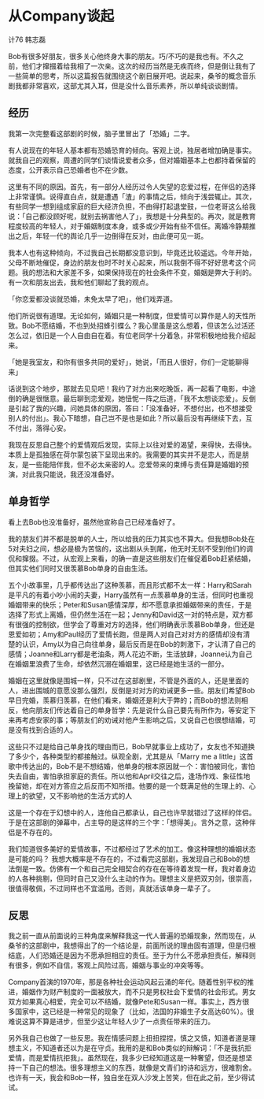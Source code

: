 # 从Company谈起

计76 韩志磊

Bob有很多好朋友，很多关心他终身大事的朋友。巧/不巧的是我也有。不久之前，他们才撺掇着给我相了一次亲。这次的经历当然是无疾而终，但是倒让我有了一些简单的思考，所以这篇报告就围绕这个剧目展开吧。说起来，桑爷的概念音乐剧我都非常喜欢，这部尤其入耳，但是没什么音乐素养，所以单纯谈谈剧情。

## 经历

我第一次完整看这部剧的时候，脑子里冒出了「恐婚」二字。

有人说现在的年轻人基本都有恐婚恐育的倾向。客观上说，独居者增加确是事实。就我自己的观察，周遭的同学们谈情说爱者众多，但对婚姻基本上也都持着保留的态度，公开表示自己恐婚者也不在少数。

这里有不同的原因。首先，有一部分人经历过令人失望的恋爱过程，在伴侣的选择上非常谨慎。说得直白点，就是遭遇「渣」的事情之后，倾向于浅尝辄止。其次，有些同学一想到组成家庭的巨大经济负担，不由得打起退堂鼓，一位老哥这么给我说：「自己都没顾好呢，就别去祸害他人了」，我想是十分典型的。再次，就是教育程度较高的年轻人，对于婚姻制度本身，或多或少开始有些不信任。离婚冷静期推出之后，年轻一代的舆论几乎一边倒得在反对，由此便可见一斑。

我本人也有这种倾向，不过我自己长期都没意识到，毕竟还比较遥远。今年开始，父母不断地催促，身边的朋友也时不时关心起来，所以我倒不得不好好思考这个问题。我的想法和大家差不多，如果保持现在的社会条件不变，婚姻是弊大于利的。有一次和朋友出去，我和他们聊起了我的观点。

「你恋爱都没谈就恐婚，未免太早了吧」，他们戏弄道。

他们所说很有道理。无论如何，婚姻只是一种制度，但爱情可以算作是人的天性所致。Bob不愿结婚，不也到处招蜂引蝶么？我心里虽是这么想着，但该怎么过活还怎么过，依旧是一个人自由自在着。有位老同学十分着急，非常积极地给我介绍起来。

「她是我室友，和你有很多共同的爱好」，她说，「而且人很好，你们一定能聊得来」

话说到这个地步，那就去见见吧！我约了对方出来吃晚饭，再一起看了电影，中途倒的确是很惬意。最后聊到恋爱观，她忸怩一阵之后道，「我不太想谈恋爱」。反倒是引起了我的兴趣，问她具体的原因，答曰：「没准备好，不想付出，也不想接受别人的付出」。我心下暗想，自己岂不是也是如此？所以最后没有再继续下去，互不付出，落得心安。

我现在反思自己整个的爱情观后发现，实际上以往对爱的渴望，来得快，去得快。本质上是孤独感在荷尔蒙包装下呈现出来的。我需要的其实并不是恋人，而是朋友，是一些能陪伴我，但不必太亲密的人。恋爱带来的束缚与责任算是婚姻的预演，对此我只能说，我还没准备好。

## 单身哲学

看上去Bob也没准备好，虽然他宣称自己已经准备好了。

我的朋友们并不都是脱单的人士，所以给我的压力其实也不算大。但我想Bob处在5对夫妇之间，想必是极为苦恼的，这出剧从头到尾，他无时无刻不受到他们的调侃和撺掇。不过，从宏观上来看，的确一直是这些朋友们在催促着Bob赶紧结婚，但其实他们同时又很羡慕Bob单身的自由生活。

五个小故事里，几乎都传达出了这种羡慕，而且形式都不太一样：Harry和Sarah是平凡的有着小吵小闹的夫妻，Harry虽然有一点羡慕单身的生活，但同时也重视婚姻带来的快乐；Peter和Susan感情深厚，却不愿意承担婚姻带来的责任，于是选择了形式上离婚，但仍然生活在一起；Jenny和David这一对的特点是，双方都有很强的控制欲，但学会了尊重对方的选择，他们明确表示羡慕Bob单身，但还是恩爱如初；Amy和Paul经历了爱情长跑，但是两人对自己对对方的感情却没有清楚的认识，Amy以为自己向往单身，最后反而是在Bob的刺激下，才认清了自己的感情；Joanne和Larry都是老油条，两人花边不断，生活放肆，Joanne认为自己在婚姻里浪费了生命，却依然沉溺在婚姻里，这已经是她生活的一部分。

婚姻在这里就像是围城一样，只不过在这部剧里，不管是外面的人，还是里面的人，进出围城的意愿没那么强烈，反倒是对对方的劝诫更多一些。朋友们希望Bob早日完婚，羡慕归羡慕，在他们看来，婚姻还是利大于弊的；而Bob的想法则相反，他向朋友们传达着自己的单身哲学：先是说什么自己要先有所作为，等安定下来再考虑安家的事；等朋友们的劝诫对他产生影响之后，又说自己也很想结婚，可是没有找到合适的人。

这些只不过是给自己单身找的理由而已，Bob早就事业上成功了，女友也不知道换了多少个，各种类型的都接触过。纵观全剧，尤其是从「Marry me a little」这首歌中传达出的，Bob不是不想结婚，他单身的根本原因就一个：害怕被同化，害怕失去自由，害怕承担家庭的责任。所以他和April交往之后，逢场作戏、象征性地挽留她，却在对方答应之后反而不知所措。他要的是一个既满足他的生理上的、心理上的欲望，又不影响他的生活方式的人

这是一个存在于幻想中的人，连他自己都承认，自己也许早就错过了这样的伴侣。 于是在这部剧的弹幕中，占主导的是这样的三个字：「想得美」。言外之意，这种伴侣是不存在的。

我们知道很多美好的爱情故事，不过都经过了艺术的加工。像这种理想的婚姻状态是可能的吗？ 我想大概率是不存在的，不过看完这部剧，我发现自己和Bob的想法倒是一致。仿佛有一个和自己完全相契合的存在在等待着发现一样，我对着身边的人各种挑剔，但同时自己又没什么主动的作为。理想主义是把双刃剑，很崇高，很值得敬佩，不过同样也不宜滥用。否则，真就活该单身一辈子了。

## 反思

我之前一直从前面说的三种角度来解释我这一代人普遍的恐婚现象，然而现在，从桑爷的这部剧中，我想得出了的一个结论是，前面所说的理由固有道理，但是归根结底，人们恐婚还是因为不愿承担相应的责任。至于为什么不愿承担责任，解释则有很多，例如不自信，客观上风险过高，婚姻与事业的冲突等等。

Company首演的1970年，那是各种社会运动风起云涌的年代。随着性别平权的推进，婚姻作为财产制度的一面被放大，而不只是男权社会下爱情的社会形式。男女双方如果真心相爱，完全可以不结婚，就像Pete和Susan一样。事实上，西方很多国家中，这已经是一种常见的现象了（比如，法国的非婚生子女高达60%）。很难说这算不算是进步，但至少这让年轻人少了一点责任带来的压力。

另外我自己也做了一些反思。我在情感问题上扭扭捏捏，慎之又慎，知道者道是理想主义，不知道者还以为是在守贞。我用的是和Bob类似的辩解词：「不是我抗拒爱情，而是爱情抗拒我」。虽然现在，我多少已经知道这是一种奢望，但还是想坚持一下自己的想法。很多理想主义的东西，就像是文青们的诗和远方，很难割舍。也许有一天，我会和Bob一样，独自坐在双人沙发上苦笑，但在此之前，至少得试试。